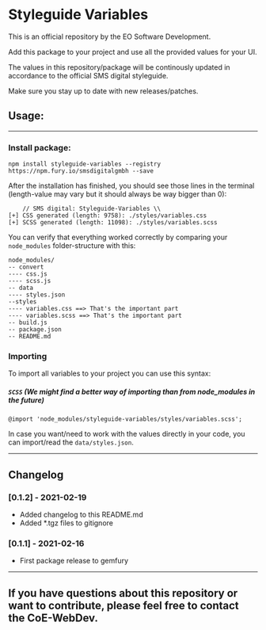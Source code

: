 # Styleguide Variables

This is an official repository by the EO Software Development.

Add this package to your project and use all the provided values for your UI.

The values in this repository/package will be continously updated in accordance to the official SMS digital styleguide.

Make sure you stay up to date with new releases/patches.

## Usage:
---
### Install package:
```
npm install styleguide-variables --registry https://npm.fury.io/smsdigitalgmbh --save
```
After the installation has finished, you should see those lines in the terminal (length-value may vary but it should always be way bigger than 0):

```
    // SMS digital: Styleguide-Variables \\
[+] CSS generated (length: 9758): ./styles/variables.css
[+] SCSS generated (length: 11098): ./styles/variables.scss
```

You can verify that everything worked correctly by comparing your `node_modules` folder-structure with this:
```
node_modules/
-- convert
---- css.js
---- scss.js
-- data
---- styles.json
--styles
---- variables.css ==> That's the important part
---- variables.scss ==> That's the important part
-- build.js
-- package.json
-- README.md
```

### Importing
To import all variables to your project you can use this syntax:
##### `SCSS` (We might find a better way of importing than from node_modules in the future)
```
@import 'node_modules/styleguide-variables/styles/variables.scss';
```
In case you want/need to work with the values directly in your code, you can import/read the `data/styles.json`.

----
## Changelog
### [0.1.2] - 2021-02-19
- Added changelog to this README.md
- Added *.tgz files to gitignore
### [0.1.1] - 2021-02-16
- First package release to gemfury
----

## If you have questions about this repository or want to contribute, please feel free to contact the CoE-WebDev.
